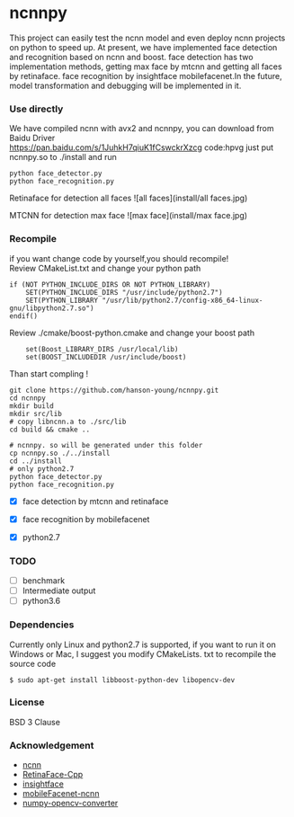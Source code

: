 # ncnnpy
This project can easily test the ncnn model and even deploy ncnn projects on python to speed up.
At present, we have implemented face detection and recognition based on ncnn and boost.
face detection has two implementation methods, getting max face by mtcnn and getting all faces by retinaface. 
face recognition by insightface mobilefacenet.In the future, model transformation and debugging will be implemented in it.




### Use directly
We have compiled ncnn with avx2 and ncnnpy, you can download from Baidu Driver  
https://pan.baidu.com/s/1JuhkH7qiuK1fCswckrXzcg code:hpvg
just put ncnnpy.so to ./install and run
```buildoutcfg
python face_detector.py
python face_recognition.py
```
Retinaface for detection all faces
![all faces](install/all faces.jpg)

MTCNN for detection max face
![max face](install/max face.jpg)


### Recompile
if you want change code by yourself,you should recompile!  
Review CMakeList.txt and change your python path 
```
if (NOT PYTHON_INCLUDE_DIRS OR NOT PYTHON_LIBRARY)
    SET(PYTHON_INCLUDE_DIRS "/usr/include/python2.7")
    SET(PYTHON_LIBRARY "/usr/lib/python2.7/config-x86_64-linux-gnu/libpython2.7.so")
endif()
```
Review ./cmake/boost-python.cmake and change your boost path 
```buildoutcfg
    set(Boost_LIBRARY_DIRS /usr/local/lib)
    set(BOOST_INCLUDEDIR /usr/include/boost)
```
Than start compling !
```buildoutcfg
git clone https://github.com/hanson-young/ncnnpy.git
cd ncnnpy 
mkdir build
mkdir src/lib
# copy libncnn.a to ./src/lib
cd build && cmake ..

# ncnnpy. so will be generated under this folder
cp ncnnpy.so ./../install
cd ../install
# only python2.7
python face_detector.py
python face_recognition.py
```




- [x] face detection by mtcnn and retinaface
- [x] face recognition by mobilefacenet
- [x] python2.7 


### TODO
- [ ] benchmark 
- [ ] Intermediate output 
- [ ] python3.6 

### Dependencies
Currently only Linux and python2.7 is supported, if you want to run it on Windows or Mac,
I suggest you modify CMakeLists. txt to recompile the source code
```buildoutcfg
$ sudo apt-get install libboost-python-dev libopencv-dev
```
### License
BSD 3 Clause

### Acknowledgement
- [ncnn](https://github.com/Tencent/ncnn)
- [RetinaFace-Cpp](https://github.com/Charrin/RetinaFace-Cpp)
- [insightface](https://github.com/deepinsight/insightface)
- [mobileFacenet-ncnn](https://github.com/honghuCode/mobileFacenet-ncnn/tree/feature/mobilefacenet-mxnet2caffe)
- [numpy-opencv-converter](https://github.com/spillai/numpy-opencv-converter)
